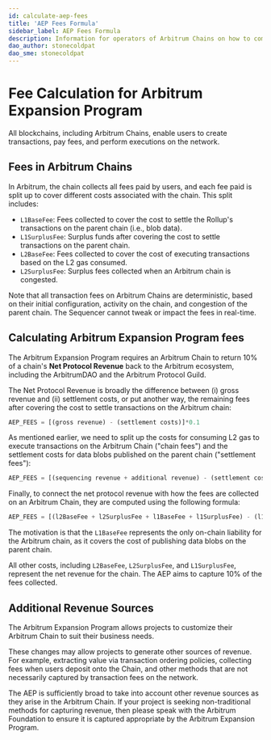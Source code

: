 ```yaml
---
id: calculate-aep-fees
title: 'AEP Fees Formula'
sidebar_label: AEP Fees Formula
description: Information for operators of Arbitrum Chains on how to compute the AEP Fees
dao_author: stonecoldpat
dao_sme: stonecoldpat
---
```


# Fee Calculation for Arbitrum Expansion Program

All blockchains, including Arbitrum Chains, enable users to create transactions, pay fees, and perform executions on the network. 

## Fees in Arbitrum Chains
In Arbitrum, the chain collects all fees paid by users, and each fee paid is split up to cover different costs associated with the chain. This split includes: 

- `L1BaseFee`: Fees collected to cover the cost to settle the Rollup's transactions on the parent chain (i.e., blob data). 
- `L1SurplusFee`: Surplus funds after covering the cost to settle transactions on the parent chain. 
- `L2BaseFee`: Fees collected to cover the cost of executing transactions based on the L2 gas consumed. 
- `L2SurplusFee`: Surplus fees collected when an Arbitrum chain is congested. 

Note that all transaction fees on Arbitrum Chains are deterministic, based on their initial configuration, activity on the chain, and congestion of the parent chain. The Sequencer cannot tweak or impact the fees in real-time. 

## Calculating Arbitrum Expansion Program fees

The Arbitrum Expansion Program requires an Arbitrum Chain to return 10% of a chain's **Net Protocol Revenue** back to the Arbitrum ecosystem, including the ArbitrumDAO and the Arbitrum Protocol Guild. 

The Net Protocol Revenue is broadly the difference between (i) gross revenue and (ii) settlement costs, or put another way, the remaining fees after covering the cost to settle transactions on the Arbitrum chain:

```python
AEP_FEES = [(gross revenue) - (settlement costs)]*0.1
```

As mentioned earlier, we need to split up the costs for consuming L2 gas to execute transactions on the Arbitrum Chain ("chain fees") and the settlement costs for data blobs published on the parent chain ("settlement fees"):

```python
AEP_FEES = [(sequencing revenue + additional revenue) - (settlement costs)]*0.1
```

 Finally, to connect the net protocol revenue with how the fees are collected on an Arbitrum Chain, they are computed using the following formula:

 ```python
AEP_FEES = [(l2BaseFee + l2SurplusFee + l1BaseFee + l1SurplusFee) - (l1BaseFee)]*0.1
```

The motivation is that the `L1BaseFee` represents the only on-chain liability for the Arbitrum chain, as it covers the cost of publishing data blobs on the parent chain. 

All other costs, including `L2BaseFee`, `L2SurplusFee`, and `L1SurplusFee`, represent the net revenue for the chain. The AEP aims to capture 10% of the fees collected. 

## Additional Revenue Sources

The Arbitrum Expansion Program allows projects to customize their Arbitrum Chain to suit their business needs. 

These changes may allow projects to generate other sources of revenue. For example, extracting value via transaction ordering policies, collecting fees when users deposit onto the Chain, and other methods that are not necessarily captured by transaction fees on the network. 

The AEP is sufficiently broad to take into account other revenue sources as they arise in the Arbitrum Chain. If your project is seeking non-traditional methods for capturing revenue, then please speak with the Arbitrum Foundation to ensure it is captured appropriate by the Arbitrum Expansion Program.